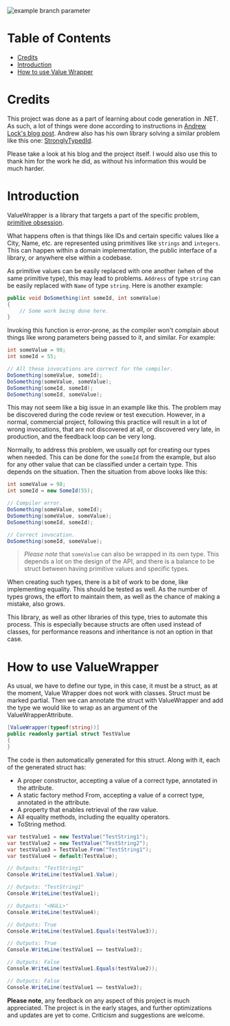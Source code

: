 ![example branch parameter](https://github.com/Miljankg/ValueWrapper/actions/workflows/dotnet.yml/badge.svg?branch=main)
# Table of Contents
* [Credits](#credits)  
* [Introduction](#introduction)  
* [How to use Value Wrapper](#how-to-use-value-wrapper)  

# Credits
This project was done as a part of learning about code generation in .NET. As such, a lot of things were done according to instructions in [Andrew Lock's blog post](https://andrewlock.net/series/creating-a-source-generator/). Andrew also has his own library solving a similar problem like this one: [StronglyTypedId](https://github.com/andrewlock/StronglyTypedId).

Please take a look at his blog and the project itself. I would also use this to thank him for the work he did, as without his information this would be much harder.

# Introduction
ValueWrapper is a library that targets a part of the specific problem, [primitive obsession](https://blog.ndepend.com/code-smell-primitive-obsession-and-refactoring-recipes/#:~:text=What%20is%20Primitive%20obsession,not%20in%20a%20good%20way.).

What happens often is that things like IDs and certain specific values like a City, Name, etc. are represented using primitives like `strings` and `integers`. This can happen within a domain implementation, the public interface of a library, or anywhere else within a codebase.

As primitive values can be easily replaced with one another (when of the same primitive type), this may lead to problems. `Address` of type `string` can be easily replaced with `Name` of type `string`. Here is another example:

```csharp
public void DoSomething(int someId, int someValue)
{
    // Some work being done here.
}
```
Invoking this function is error-prone, as the compiler won't complain about things like wrong parameters being passed to it, and similar. For example:
```csharp
int someValue = 98;
int someId = 55;

// All these invocations are correct for the compiler.
DoSomething(someValue, someId);
DoSomething(someValue, someValue);
DoSomething(someId, someId);
DoSomething(someId, someValue);
```
This may not seem like a big issue in an example like this. The problem may be discovered during the code review or test execution. However, in a normal, commercial project, following this practice will result in a lot of wrong invocations, that are not discovered at all, or discovered very late, in production, and the feedback loop can be very long.

Normally, to address this problem, we usually opt for creating our types when needed. This can be done for the `someId` from the example, but also for any other value that can be classified under a certain type. This depends on the situation. Then the situation from above looks like this:

```csharp
int someValue = 98;
int someId = new SomeId(55);

// Compiler error.
DoSomething(someValue, someId);
DoSomething(someValue, someValue);
DoSomething(someId, someId);

// Correct invocation.
DoSomething(someId, someValue);
```
> _Please note_ that `someValue` can also be wrapped in its own type. This depends a lot on the design of the API, and there is a balance to be struct between having primitive values and specific types.

When creating such types, there is a bit of work to be done, like implementing equality. This should be tested as well. As the number of types grows, the effort to maintain them, as well as the chance of making a mistake, also grows.

This library, as well as other libraries of this type, tries to automate this process. This is especially because structs are often used instead of classes, for performance reasons and inheritance is not an option in that case.

# How to use ValueWrapper

As usual, we have to define our type, in this case, it must be a struct, as at the moment, Value Wrapper does not work with classes. Struct must be marked partial. Then we can annotate the struct with ValueWrapper and add the type we would like to wrap as an argument of the ValueWrapperAttribute.

```csharp
[ValueWrapper(typeof(string))]
public readonly partial struct TestValue
{
}
```

The code is then automatically generated for this struct. Along with it, each of the generated struct has:

- A proper constructor, accepting a value of a correct type, annotated in the attribute.
- A static factory method From, accepting a value of a correct type, annotated in the attribute.
- A property that enables retrieval of the raw value.
- All equality methods, including the equality operators.
- ToString method.

```csharp
var testValue1 = new TestValue("TestString1");
var testValue2 = new TestValue("TestString2");
var testValue3 = TestValue.From("TestString1");
var testValue4 = default(TestValue);

// Outputs: "TestString1"
Console.WriteLine(testValue1.Value);

// Outputs: "TestString1"
Console.WriteLine(testValue1);

// Outputs: "<NULL>"
Console.WriteLine(testValue4);

// Outputs: True
Console.WriteLine(testValue1.Equals(testValue3));

// Outputs: True
Console.WriteLine(testValue1 == testValue3);

// Outputs: False
Console.WriteLine(testValue1.Equals(testValue2));

// Outputs: False
Console.WriteLine(testValue1 == testValue3);
```

**Please note**, any feedback on any aspect of this project is much appreciated. The project is in the early stages, and further optimizations and updates are yet to come. Criticism and suggestions are welcome.
